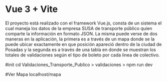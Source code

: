 # Vue 3 + Vite

El proyecto está realizado con el framework Vue.js, consta de un sistema el cual maneja los datos de la empresa SUSA de transporte público quien comparte la información en formato JSON. 
La misma puede verse de dos maneras en la aplicación, la primera es a través de un mapa donde se la puede ubicar exactamente en que posición apareció dentro de la ciudad de Posadas y la segunda es a través de una tabla en donde se muestran los totales de validaciones según el tipo de boleto por cada linea de colectivo.


#init 
 cd Validaciones_Transporte_Publico > validaciones > npm run dev

#Ver Mapa
localhost/mapa
